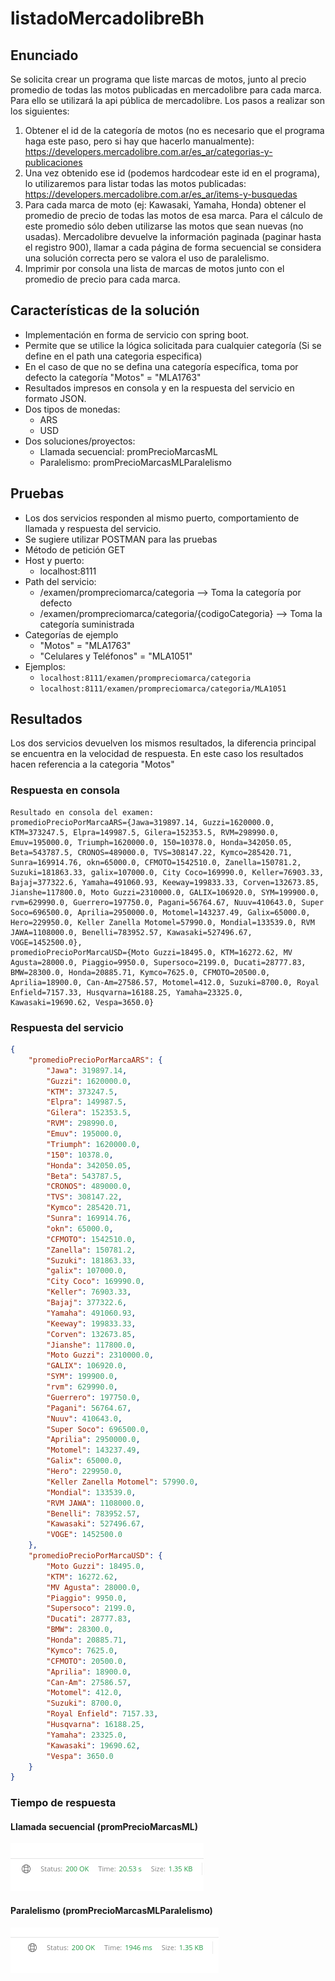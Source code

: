 # listadoMercadolibreBh

## Enunciado
Se solicita crear un programa que liste marcas de motos, junto al precio promedio de todas las motos publicadas en mercadolibre para cada marca. Para ello se utilizará la api pública de mercadolibre.
Los pasos a realizar son los siguientes:
1. Obtener el id de la categoría de motos (no es necesario que el programa haga este paso, pero si hay que hacerlo manualmente):
https://developers.mercadolibre.com.ar/es_ar/categorias-y-publicaciones
2. Una vez obtenido ese id (podemos hardcodear este id en el programa), lo utilizaremos para listar todas las motos publicadas:
https://developers.mercadolibre.com.ar/es_ar/items-y-busquedas
3. Para cada marca de moto (ej: Kawasaki, Yamaha, Honda) obtener el promedio de precio de todas las motos de esa marca.
Para el cálculo de este promedio sólo deben utilizarse las motos que sean nuevas (no usadas).
Mercadolibre devuelve la información paginada (paginar hasta el registro 900), llamar a cada página de forma secuencial se considera una solución correcta pero se valora el uso de paralelismo.
4. Imprimir por consola una lista de marcas de motos junto con el promedio de precio para cada marca.

## Características de la solución
- Implementación en forma de servicio con spring boot.
- Permite que se utilice la lógica solicitada para cualquier categoría (Si se define en el path una categoria especifica)
- En el caso de que no se defina una categoría específica, toma por defecto la categoría "Motos" = "MLA1763"
- Resultados impresos en consola y en la respuesta del servicio en formato JSON.
- Dos tipos de monedas:
  - ARS
  - USD
- Dos soluciones/proyectos:
  - Llamada secuencial: promPrecioMarcasML
  - Paralelismo: promPrecioMarcasMLParalelismo

## Pruebas
-  Los dos servicios responden al mismo puerto, comportamiento de llamada y respuesta del servicio.
-  Se sugiere utilizar POSTMAN para las pruebas
-  Método de petición GET
-  Host y puerto:
   -  localhost:8111
-  Path del servicio:
   - /examen/prompreciomarca/categoria                    --> Toma la categoría por defecto
   - /examen/prompreciomarca/categoria/{codigoCategoria}  --> Toma la categoría suministrada
-  Categorías de ejemplo
   -  "Motos" = "MLA1763"
   -  "Celulares y Teléfonos" = "MLA1051"
- Ejemplos:
   - `localhost:8111/examen/prompreciomarca/categoria`
   - `localhost:8111/examen/prompreciomarca/categoria/MLA1051`

## Resultados
Los dos servicios devuelven los mismos resultados, la diferencia principal se encuentra en la velocidad de respuesta. En este caso los resultados hacen referencia a la categoria "Motos"
### Respuesta en consola
```text
Resultado en consola del examen:
promedioPrecioPorMarcaARS={Jawa=319897.14, Guzzi=1620000.0, KTM=373247.5, Elpra=149987.5, Gilera=152353.5, RVM=298990.0, Emuv=195000.0, Triumph=1620000.0, 150=10378.0, Honda=342050.05, Beta=543787.5, CRONOS=489000.0, TVS=308147.22, Kymco=285420.71, Sunra=169914.76, okn=65000.0, CFMOTO=1542510.0, Zanella=150781.2, Suzuki=181863.33, galix=107000.0, City Coco=169990.0, Keller=76903.33, Bajaj=377322.6, Yamaha=491060.93, Keeway=199833.33, Corven=132673.85, Jianshe=117800.0, Moto Guzzi=2310000.0, GALIX=106920.0, SYM=199900.0, rvm=629990.0, Guerrero=197750.0, Pagani=56764.67, Nuuv=410643.0, Super Soco=696500.0, Aprilia=2950000.0, Motomel=143237.49, Galix=65000.0, Hero=229950.0, Keller Zanella Motomel=57990.0, Mondial=133539.0, RVM JAWA=1108000.0, Benelli=783952.57, Kawasaki=527496.67, VOGE=1452500.0},
promedioPrecioPorMarcaUSD={Moto Guzzi=18495.0, KTM=16272.62, MV Agusta=28000.0, Piaggio=9950.0, Supersoco=2199.0, Ducati=28777.83, BMW=28300.0, Honda=20885.71, Kymco=7625.0, CFMOTO=20500.0, Aprilia=18900.0, Can-Am=27586.57, Motomel=412.0, Suzuki=8700.0, Royal Enfield=7157.33, Husqvarna=16188.25, Yamaha=23325.0, Kawasaki=19690.62, Vespa=3650.0}
```
### Respuesta del servicio
```json
{
    "promedioPrecioPorMarcaARS": {
        "Jawa": 319897.14,
        "Guzzi": 1620000.0,
        "KTM": 373247.5,
        "Elpra": 149987.5,
        "Gilera": 152353.5,
        "RVM": 298990.0,
        "Emuv": 195000.0,
        "Triumph": 1620000.0,
        "150": 10378.0,
        "Honda": 342050.05,
        "Beta": 543787.5,
        "CRONOS": 489000.0,
        "TVS": 308147.22,
        "Kymco": 285420.71,
        "Sunra": 169914.76,
        "okn": 65000.0,
        "CFMOTO": 1542510.0,
        "Zanella": 150781.2,
        "Suzuki": 181863.33,
        "galix": 107000.0,
        "City Coco": 169990.0,
        "Keller": 76903.33,
        "Bajaj": 377322.6,
        "Yamaha": 491060.93,
        "Keeway": 199833.33,
        "Corven": 132673.85,
        "Jianshe": 117800.0,
        "Moto Guzzi": 2310000.0,
        "GALIX": 106920.0,
        "SYM": 199900.0,
        "rvm": 629990.0,
        "Guerrero": 197750.0,
        "Pagani": 56764.67,
        "Nuuv": 410643.0,
        "Super Soco": 696500.0,
        "Aprilia": 2950000.0,
        "Motomel": 143237.49,
        "Galix": 65000.0,
        "Hero": 229950.0,
        "Keller Zanella Motomel": 57990.0,
        "Mondial": 133539.0,
        "RVM JAWA": 1108000.0,
        "Benelli": 783952.57,
        "Kawasaki": 527496.67,
        "VOGE": 1452500.0
    },
    "promedioPrecioPorMarcaUSD": {
        "Moto Guzzi": 18495.0,
        "KTM": 16272.62,
        "MV Agusta": 28000.0,
        "Piaggio": 9950.0,
        "Supersoco": 2199.0,
        "Ducati": 28777.83,
        "BMW": 28300.0,
        "Honda": 20885.71,
        "Kymco": 7625.0,
        "CFMOTO": 20500.0,
        "Aprilia": 18900.0,
        "Can-Am": 27586.57,
        "Motomel": 412.0,
        "Suzuki": 8700.0,
        "Royal Enfield": 7157.33,
        "Husqvarna": 16188.25,
        "Yamaha": 23325.0,
        "Kawasaki": 19690.62,
        "Vespa": 3650.0
    }
}
```
### Tiempo de respuesta
#### Llamada secuencial (promPrecioMarcasML)
![](https://github.com/nicopenedo/listadoMercadolibeBh/blob/main/resultados/promPrecioMarcasML.png)
#### Paralelismo (promPrecioMarcasMLParalelismo)
![](https://github.com/nicopenedo/listadoMercadolibeBh/blob/main/resultados/promPrecioMarcasMLParalelismo.png)


